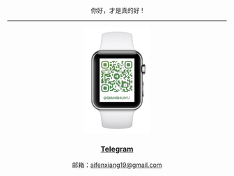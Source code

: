 <center> 
你好，才是真的好 !<!-- {docsify-ignore} -->


-------
<center> 

<a href="https://t.me/qianshuiyu" target="_blank">
<img src=media/IMG_19.JPEG align=“center” width=30% />
<a>

### [Telegram](https://t.me/qianshuiyu) <!-- {docsify-ignore} -->

邮箱：aifenxiang19@gmail.com
</center>
